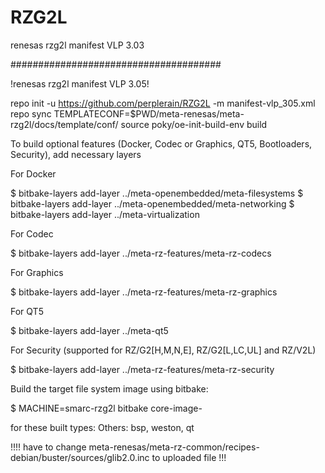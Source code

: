 # RZG2L
renesas rzg2l manifest VLP 3.03

######################################

!renesas rzg2l manifest VLP 3.05!

repo init -u https://github.com/perplerain/RZG2L -m manifest-vlp_305.xml
repo sync
TEMPLATECONF=$PWD/meta-renesas/meta-rzg2l/docs/template/conf/ source poky/oe-init-build-env build

To build optional features (Docker, Codec or Graphics, QT5, Bootloaders, Security), add necessary layers

For Docker

$ bitbake-layers add-layer ../meta-openembedded/meta-filesystems
$ bitbake-layers add-layer ../meta-openembedded/meta-networking
$ bitbake-layers add-layer ../meta-virtualization

For Codec

$ bitbake-layers add-layer ../meta-rz-features/meta-rz-codecs

For Graphics

$ bitbake-layers add-layer ../meta-rz-features/meta-rz-graphics

For QT5

$ bitbake-layers add-layer ../meta-qt5

For Security (supported for RZ/G2[H,M,N,E], RZ/G2[L,LC,UL] and RZ/V2L)

$ bitbake-layers add-layer ../meta-rz-features/meta-rz-security

Build the target file system image using bitbake:

$ MACHINE=smarc-rzg2l bitbake core-image-<target>

<target> for these built types:
Others: bsp, weston, qt

!!!! have to change meta-renesas/meta-rz-common/recipes-debian/buster/sources/glib2.0.inc to uploaded file !!!
